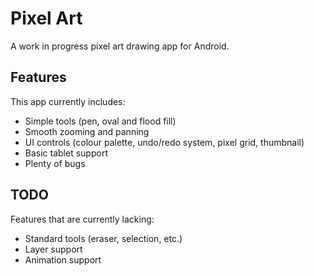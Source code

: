 Pixel Art
========
A work in progress pixel art drawing app for Android.

Features
--------
This app currently includes:
 * Simple tools (pen, oval and flood fill)
 * Smooth zooming and panning
 * UI controls (colour palette, undo/redo system, pixel grid, thumbnail)
 * Basic tablet support
 * Plenty of bugs

TODO
----
Features that are currently lacking:
 * Standard tools (eraser, selection, etc.)
 * Layer support
 * Animation support